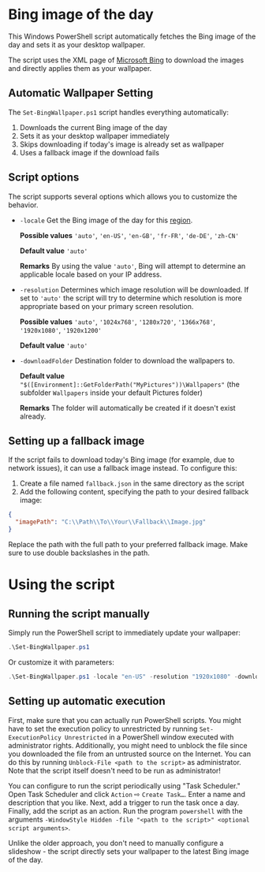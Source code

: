 Bing image of the day
=====================
This Windows PowerShell script automatically fetches the Bing image of
the day and sets it as your desktop wallpaper.

The script uses the XML page of [Microsoft Bing](https://www.bing.com/)
to download the images and directly applies them as your wallpaper.

Automatic Wallpaper Setting
--------------------------
The `Set-BingWallpaper.ps1` script handles everything automatically:
1. Downloads the current Bing image of the day
2. Sets it as your desktop wallpaper immediately
3. Skips downloading if today's image is already set as wallpaper
4. Uses a fallback image if the download fails

Script options
--------------
The script supports several options which allows you to customize the
behavior.

* `-locale` Get the Bing image of the day for this
  [region](https://msdn.microsoft.com/en-us/library/dd251064.aspx).

  **Possible values** `'auto'`, `'en-US'`, `'en-GB'`, `'fr-FR'`, `'de-DE'`, `'zh-CN'`

  **Default value** `'auto'`

  **Remarks** By using the value `'auto'`, Bing will attempt to
  determine an applicable locale based on your IP address.

* `-resolution` Determines which image resolution will be downloaded.
  If set to `'auto'` the script will try to determine which resolution
  is more appropriate based on your primary screen resolution.

  **Possible values** `'auto'`, `'1024x768'`, `'1280x720'`, `'1366x768'`, 
  `'1920x1080'`, `'1920x1200'`

  **Default value** `'auto'`

* `-downloadFolder` Destination folder to download the wallpapers to.

  **Default value**
  `"$([Environment]::GetFolderPath("MyPictures"))\Wallpapers"`
  (the subfolder `Wallpapers` inside your default Pictures folder)

  **Remarks** The folder will automatically be created if it doesn't
  exist already.

Setting up a fallback image
--------------------------
If the script fails to download today's Bing image (for example, due to network issues), it can use a fallback image instead. To configure this:

1. Create a file named `fallback.json` in the same directory as the script
2. Add the following content, specifying the path to your desired fallback image:

```json
{
  "imagePath": "C:\\Path\\To\\Your\\Fallback\\Image.jpg"
}
```

Replace the path with the full path to your preferred fallback image. Make sure to use double backslashes in the path.

Using the script
=====================

Running the script manually
-------------------------
Simply run the PowerShell script to immediately update your wallpaper:
```powershell
.\Set-BingWallpaper.ps1
```

Or customize it with parameters:
```powershell
.\Set-BingWallpaper.ps1 -locale "en-US" -resolution "1920x1080" -downloadFolder "D:\Wallpapers"
```

Setting up automatic execution
----------------------------
First, make sure that you can actually run PowerShell scripts.
You might have to set the execution policy to unrestricted by running
`Set-ExecutionPolicy Unrestricted` in a PowerShell window executed with
administrator rights.
Additionally, you might need to unblock the file since you downloaded
the file from an untrusted source on the Internet.
You can do this by running `Unblock-File <path to the script>` as
administrator.
Note that the script itself doesn't need to be run as administrator!

You can configure to run the script periodically using "Task Scheduler."
Open Task Scheduler and click `Action` ⇨ `Create Task…`.
Enter a name and description that you like.
Next, add a trigger to run the task once a day.
Finally, add the script as an action.
Run the program `powershell` with the arguments `-WindowStyle Hidden
-file "<path to the script>" <optional script arguments>`.

Unlike the older approach, you don't need to manually configure a slideshow - 
the script directly sets your wallpaper to the latest Bing image of the day.
